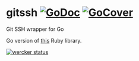 # gitssh  [![GoDoc](https://godoc.org/github.com/codequest-eu/gitssh?status.svg)](https://godoc.org/github.com/codequest-eu/gitssh) [![GoCover](http://gocover.io/_badge/github.com/codequest-eu/gitssh)](http://gocover.io/github.com/codequest-eu/gitssh)
Git SSH wrapper for Go

Go version of [this](https://github.com/martinemde/git-ssh-wrapper) Ruby library.

[![wercker status](https://app.wercker.com/status/c446b3659bd68d1b08b1be8602b8e188/m/master "wercker status")](https://app.wercker.com/project/bykey/c446b3659bd68d1b08b1be8602b8e188)
